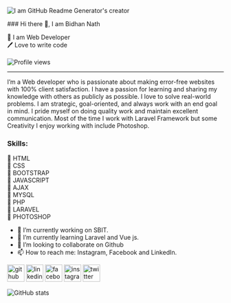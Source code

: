 
![I am GitHub Readme Generator's creator](https://media-exp1.licdn.com/dms/image/C5616AQEfX7hscAZS1Q/profile-displaybackgroundimage-shrink_350_1400/0/1654234782999?e=1659571200&v=beta&t=qycZ3sYM9uf-T0qOsrRx8oUDKaiv2ZanjBHauGuSwNw)

<div style="border-bottom: 1px solid black;">
### Hi there 👋, I am Bidhan Nath

👑 I am Web Developer<br>
🖊️ Love to write code<br><br>
![Profile views](https://gpvc.arturio.dev/bidhancse)
</div>

I’m a Web developer who is passionate about making error-free websites with 100% client satisfaction. I have a passion for learning and sharing my knowledge with others as publicly as possible. I love to solve real-world problems. I am strategic, goal-oriented, and always work with an end goal in mind. I pride myself on doing quality work and maintain excellent communication. Most of the time I work with Laravel Framework but some Creativity I enjoy working with include Photoshop.

### Skills: 
🔗 HTML<br>
🔗 CSS<br>
🔗 BOOTSTRAP<br>
🔗 JAVASCRIPT<br>
🔗 AJAX<br>
🔗 MYSQL<br>
🔗 PHP<br>
🔗 LARAVEL<br>
🔗 PHOTOSHOP

- 🔭 I’m currently working on SBIT. 
- 🌱 I’m currently learning Laravel and Vue js. 
- 👯 I’m looking to collaborate on Github 
- 📫 How to reach me: Instagram, Facebook and LinkedIn. 


[<img src='https://cdn.jsdelivr.net/npm/simple-icons@3.0.1/icons/github.svg' alt='github' height='40'>](https://github.com/bidhancse)  [<img src='https://cdn.jsdelivr.net/npm/simple-icons@3.0.1/icons/linkedin.svg' alt='linkedin' height='40'>](https://www.linkedin.com/in/bidhan-nath-0790391b8/)  [<img src='https://cdn.jsdelivr.net/npm/simple-icons@3.0.1/icons/facebook.svg' alt='facebook' height='40'>](https://www.facebook.com/Bidhan716)  [<img src='https://cdn.jsdelivr.net/npm/simple-icons@3.0.1/icons/instagram.svg' alt='instagram' height='40'>](https://www.instagram.com/bidhan_dev_nath/)  [<img src='https://cdn.jsdelivr.net/npm/simple-icons@3.0.1/icons/twitter.svg' alt='twitter' height='40'>](https://twitter.com/BidhanNath12)  

![GitHub stats](https://github-readme-stats.vercel.app/api?username=bidhancse&show_icons=true&count_private=true)  

  

